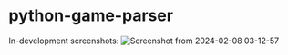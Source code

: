 # python-game-parser

In-development screenshots:
![Screenshot from 2024-02-08 03-12-57](https://github.com/mataktelis11/python-game-parser/assets/61196956/0355de4d-f960-46e1-bd42-da2095fa199a)
